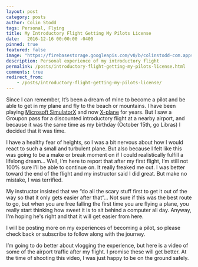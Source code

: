 ```yaml
---
layout: post
category: posts
author: Colin Stodd
tags: Personal, Flying
title: My Introductory Flight Getting My Pilots License
date:   2016-12-16 00:00:00 -0400
pinned: true
featured: false
image: "https://firebasestorage.googleapis.com/v0/b/colinstodd-com.appspot.com/o/images%2F2019%2Fcessna172-min.jpg?alt=media&token=24c8da61-ca7e-4dac-b183-58f395092581"
description: Personal experience of my introductory flight
permalink: /posts/introductory-flight-getting-my-pilots-license.html
comments: true
redirect_from:
    - /posts/introductory-flight-getting-my-pilots-license/
---
```


Since I can remember, It’s been a dream of mine to become a pilot and be able to get in my plane and fly to the beach or mountains. I have been playing <a href="https://en.wikipedia.org/wiki/Microsoft_Flight_Simulator_X" target="_blank">Microsoft SimulatorX</a> and now <a href="http://www.x-plane.com/" target="_blank">X-plane</a> for years. But I saw a Groupon pass for a discounted introductory flight at a nearby airport, and because it was the same time as my birthday (October 15th, go Libras) I decided that it was time.

I have a healthy fear of heights, so I was a bit nervous about how I would react to such a small and turbulent plane. But also because I felt like this was going to be a make or break moment on if I could realistically fulfill a lifelong dream... Well, I’m here to report that after my first flight, I’m still not 100% sure I’ll be able to continue on. It really freaked me out. I was better toward the end of the flight and my instructor said I did great. But make no mistake, I was terrified.

My instructor insisted that we  “do all the scary stuff first to get it out of the way so that it only gets easier after that”... Not sure if this was the best route to go, but when you are free falling the first time you are flying a plane, you really start thinking how sweet it is to sit behind a computer all day. Anyway, I'm hoping he's right and that it will get easier from here.

I will be posting more on my experiences of becoming a pilot, so please check back or subscribe to follow along with the journey.

I’m going to do better about vlogging the experience, but here is a video of some of the airport traffic after my flight. I promise these will get better. At the time of shooting this video, I was just happy to be on the ground safely.
